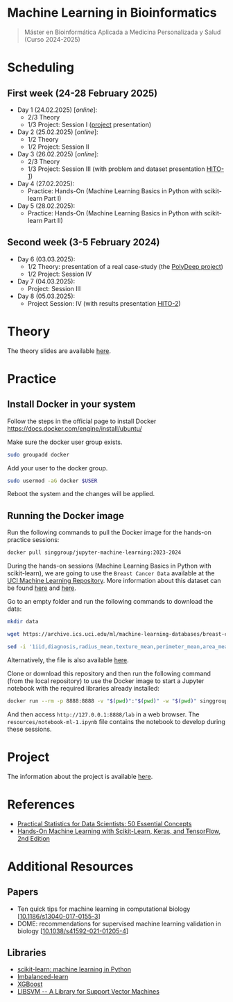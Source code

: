 # Machine Learning in Bioinformatics
> Máster en Bioinformática Aplicada a Medicina Personalizada y Salud (Curso 2024-2025)

# Scheduling

## First week (24-28 February 2025)
- Day 1 (24.02.2025) [*online*]:
  - 2/3 Theory
  - 1/3 Project: Session I ([project](PROJECT.md) presentation)
- Day 2 (25.02.2025) [*online*]:
  - 1/2 Theory
  - 1/2 Project: Session II
- Day 3 (26.02.2025) [*online*]: 
  - 2/3 Theory
  - 1/3 Project: Session III (with problem and dataset presentation [HITO-1](PROJECT.md))
- Day 4 (27.02.2025):
  - Practice: Hands-On (Machine Learning Basics in Python with scikit-learn Part I)
- Day 5 (28.02.2025):
  - Practice: Hands-On (Machine Learning Basics in Python with scikit-learn Part II)

## Second week (3-5 February 2024)
- Day 6 (03.03.2025):
  - 1/2 Theory: presentation of a real case-study (the [PolyDeep project](https://polydeep.org/))
  - 1/2 Project: Session IV
- Day 7 (04.03.2025):
    - Project: Session III
- Day 8 (05.03.2025):
    - Project Session: IV (with results presentation [HITO-2](PROJECT.md))

# Theory

The theory slides are available [here](resources/theory-machinelearning.pdf).

# Practice

## Install Docker in your system

Follow the steps in the official page to install Docker https://docs.docker.com/engine/install/ubuntu/

Make sure the docker user group exists.

```bash
sudo groupadd docker
```

Add your user to the docker group.

```bash
sudo usermod -aG docker $USER
```

Reboot the system and the changes will be applied.

## Running the Docker image

Run the following commands to pull the Docker image for the hands-on practice sessions:

```bash
docker pull singgroup/jupyter-machine-learning:2023-2024
```

During the hands-on sessions (Machine Learning Basics in Python with scikit-learn), we are going to use the `Breast Cancer Data` available at the [UCI Machine Learning Repository](https://archive.ics.uci.edu/ml/datasets/Breast+Cancer+Wisconsin+(Diagnostic)). More information about this dataset can be found [here](https://archive.ics.uci.edu/ml/machine-learning-databases/breast-cancer-wisconsin/wdbc.names) and [here](https://www.kaggle.com/uciml/breast-cancer-wisconsin-data).

Go to an empty folder and run the following commands to download the data: 
```bash
mkdir data

wget https://archive.ics.uci.edu/ml/machine-learning-databases/breast-cancer-wisconsin/wdbc.data -O data/wdbc.data

sed -i '1iid,diagnosis,radius_mean,texture_mean,perimeter_mean,area_mean,smoothness_mean,compactness_mean,concavity_mean,concave points_mean,symmetry_mean,fractal_dimension_mean,radius_se,texture_se,perimeter_se,area_se,smoothness_se,compactness_se,concavity_se,concave_points_se,symmetry_se,fractal_dimension_se,radius_worst,texture_worst,perimeter_worst,area_worst,smoothness_worst,compactness_worst,concavity_worst,concave points_worst,symmetry_worst,fractal_dimension_worst' data/wdbc.data
```

Alternatively, the file is also available [here](data/wdbc.data).

Clone or download this repository and then run the following command (from the local repository) to use the Docker image to start a Jupyter notebook with the required libraries already installed: 
```bash
docker run --rm -p 8888:8888 -v "$(pwd)":"$(pwd)" -w "$(pwd)" singgroup/jupyter-machine-learning:2023-2024
```

And then access `http://127.0.0.1:8888/lab` in a web browser. The `resources/notebook-ml-1.ipynb` file contains the notebook to develop during these sessions.

# Project

The information about the project is available [here](PROJECT.md).

# References
- [Practical Statistics for Data Scientists: 50 Essential Concepts](https://www.oreilly.com/library/view/practical-statistics-for/9781491952955/)
- [Hands-On Machine Learning with Scikit-Learn, Keras, and TensorFlow, 2nd Edition](https://www.oreilly.com/library/view/hands-on-machine-learning/9781492032632/)

# Additional Resources

## Papers
- Ten quick tips for machine learning in computational biology [[10.1186/s13040-017-0155-3](https://dx.doi.org/10.1186%2Fs13040-017-0155-3)]
- DOME: recommendations for supervised machine learning validation in biology [[10.1038/s41592-021-01205-4](https://doi.org/10.1038/s41592-021-01205-4)]

## Libraries
- [scikit-learn: machine learning in Python](https://scikit-learn.org/stable/)
- [Imbalanced-learn](https://imbalanced-learn.org/stable/index.html)
- [XGBoost](https://xgboost.readthedocs.io/en/stable/)
- [LIBSVM -- A Library for Support Vector Machines](https://www.csie.ntu.edu.tw/~cjlin/libsvm/)
